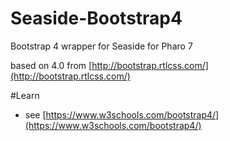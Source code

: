 # Seaside-Bootstrap4
Bootstrap 4 wrapper for Seaside for Pharo 7

based on 4.0 from [http://bootstrap.rtlcss.com/](http://bootstrap.rtlcss.com/)

#Learn
- see [https://www.w3schools.com/bootstrap4/](https://www.w3schools.com/bootstrap4/)
